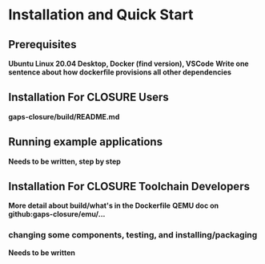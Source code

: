 # Installation and Quick Start 

## Prerequisites

**Ubuntu Linux 20.04 Desktop, Docker (find version), VSCode**
**Write one sentence about how dockerfile provisions all other dependencies** 

## Installation For CLOSURE Users

**gaps-closure/build/README.md**

## Running example applications

**Needs to be written, step by step**

## Installation For CLOSURE Toolchain Developers

**More detail about build/what's in the Dockerfile**
**QEMU doc on github:gaps-closure/emu/...**

### changing some components, testing, and installing/packaging

**Needs to be written**

